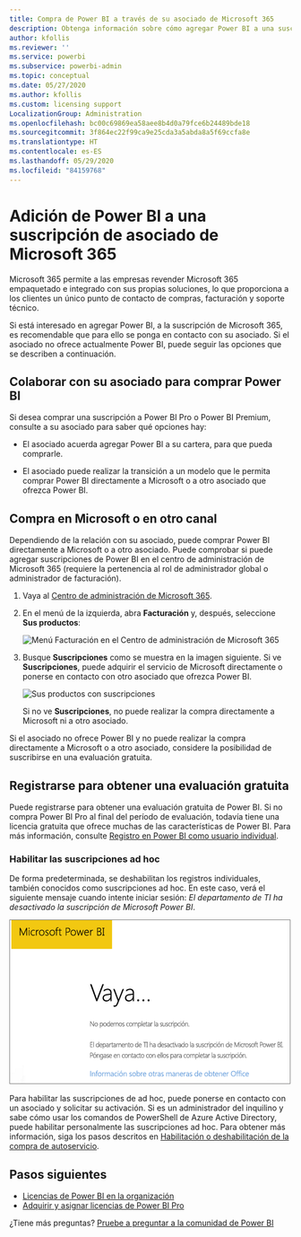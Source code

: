 ```yaml
---
title: Compra de Power BI a través de su asociado de Microsoft 365
description: Obtenga información sobre cómo agregar Power BI a una suscripción de Microsoft 365 comprada a través de un asociado. El modelo de redifusión web es un modelo de compra usado por Microsoft 365.
author: kfollis
ms.reviewer: ''
ms.service: powerbi
ms.subservice: powerbi-admin
ms.topic: conceptual
ms.date: 05/27/2020
ms.author: kfollis
ms.custom: licensing support
LocalizationGroup: Administration
ms.openlocfilehash: bc00c69869ea58aee8b4d0a79fce6b24489bde18
ms.sourcegitcommit: 3f864ec22f99ca9e25cda3a5abda8a5f69ccfa8e
ms.translationtype: HT
ms.contentlocale: es-ES
ms.lasthandoff: 05/29/2020
ms.locfileid: "84159768"
---
```

# <a name="add-power-bi-to-a-microsoft-365-partner-subscription"></a>Adición de Power BI a una suscripción de asociado de Microsoft 365

Microsoft 365 permite a las empresas revender Microsoft 365 empaquetado e integrado con sus propias soluciones, lo que proporciona a los clientes un único punto de contacto de compras, facturación y soporte técnico.

Si está interesado en agregar Power BI, a la suscripción de Microsoft 365, es recomendable que para ello se ponga en contacto con su asociado. Si el asociado no ofrece actualmente Power BI, puede seguir las opciones que se describen a continuación.

## <a name="work-with-your-partner-to-purchase-power-bi"></a>Colaborar con su asociado para comprar Power BI

Si desea comprar una suscripción a Power BI Pro o Power BI Premium, consulte a su asociado para saber qué opciones hay:

* El asociado acuerda agregar Power BI a su cartera, para que pueda comprarle.

* El asociado puede realizar la transición a un modelo que le permita comprar Power BI directamente a Microsoft o a otro asociado que ofrezca Power BI.

## <a name="purchase-from-microsoft-or-another-channel"></a>Compra en Microsoft o en otro canal

Dependiendo de la relación con su asociado, puede comprar Power BI directamente a Microsoft o a otro asociado. Puede comprobar si puede agregar suscripciones de Power BI en el centro de administración de Microsoft 365 (requiere la pertenencia al rol de administrador global o administrador de facturación).

1. Vaya al [Centro de administración de Microsoft 365](https://admin.microsoft.com/AdminPortal/Home#/homepage).

1. En el menú de la izquierda, abra **Facturación** y, después, seleccione **Sus productos**:

   ![Menú Facturación en el Centro de administración de Microsoft 365](media/service-admin-syndication-partner/365-my-products.png)

 1. Busque **Suscripciones** como se muestra en la imagen siguiente. Si ve **Suscripciones**, puede adquirir el servicio de Microsoft directamente o ponerse en contacto con otro asociado que ofrezca Power BI.

    ![Sus productos con suscripciones](media\service-admin-syndication-partner\365-subscriptions.png)

    Si no ve **Suscripciones**, no puede realizar la compra directamente a Microsoft ni a otro asociado.

Si el asociado no ofrece Power BI y no puede realizar la compra directamente a Microsoft o a otro asociado, considere la posibilidad de suscribirse en una evaluación gratuita.

## <a name="sign-up-for-a-free-trial"></a>Registrarse para obtener una evaluación gratuita

Puede registrarse para obtener una evaluación gratuita de Power BI. Si no compra Power BI Pro al final del período de evaluación, todavía tiene una licencia gratuita que ofrece muchas de las características de Power BI. Para más información, consulte [Registro en Power BI como usuario individual](../fundamentals/service-self-service-signup-for-power-bi.md).

### <a name="enable-ad-hoc-subscriptions"></a>Habilitar las suscripciones ad hoc

De forma predeterminada, se deshabilitan los registros individuales, también conocidos como suscripciones ad hoc. En este caso, verá el siguiente mensaje cuando intente iniciar sesión: *El departamento de TI ha desactivado la suscripción de Microsoft Power BI*.

![Imagen para pedir disculpas](media/service-admin-syndication-partner/sorry.png)

Para habilitar las suscripciones de ad hoc, puede ponerse en contacto con un asociado y solicitar su activación. Si es un administrador del inquilino y sabe cómo usar los comandos de PowerShell de Azure Active Directory, puede habilitar personalmente las suscripciones ad hoc. Para obtener más información, siga los pasos descritos en [Habilitación o deshabilitación de la compra de autoservicio](service-admin-disable-self-service.md).

## <a name="next-steps"></a>Pasos siguientes

* [Licencias de Power BI en la organización](service-admin-licensing-organization.md)
* [Adquirir y asignar licencias de Power BI Pro](service-admin-purchasing-power-bi-pro.md)

¿Tiene más preguntas? [Pruebe a preguntar a la comunidad de Power BI](https://community.powerbi.com/)